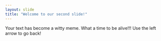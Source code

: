 ```yaml
---
layout: slide
title: "Welcome to our second slide!"
---
```

Your text has become a witty meme. What a time to be alive!!!
Use the left arrow to go back!
